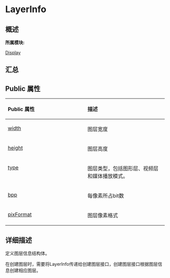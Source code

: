 # LayerInfo<a name="ZH-CN_TOPIC_0000001290561196"></a>

## **概述**<a name="section1405976814083932"></a>

**所属模块:**

[Display](_display.md)

## **汇总**<a name="section452987900083932"></a>

## Public 属性<a name="pub-attribs"></a>

<a name="table59101111083932"></a>
<table><thead align="left"><tr id="row1554612320083932"><th class="cellrowborder" valign="top" width="50%" id="mcps1.1.3.1.1"><p id="p1656623094083932"><a name="p1656623094083932"></a><a name="p1656623094083932"></a>Public 属性</p>
</th>
<th class="cellrowborder" valign="top" width="50%" id="mcps1.1.3.1.2"><p id="p1899978537083932"><a name="p1899978537083932"></a><a name="p1899978537083932"></a>描述</p>
</th>
</tr>
</thead>
<tbody><tr id="row577850202083932"><td class="cellrowborder" valign="top" width="50%" headers="mcps1.1.3.1.1 "><p id="p724077149083932"><a name="p724077149083932"></a><a name="p724077149083932"></a><a href="_display.md#ga31b0ef7b0a83950c56dd1cafd20c9509">width</a></p>
</td>
<td class="cellrowborder" valign="top" width="50%" headers="mcps1.1.3.1.2 "><p id="entry900966527083932p0"><a name="entry900966527083932p0"></a><a name="entry900966527083932p0"></a>图层宽度</p>
</td>
</tr>
<tr id="row1512482550083932"><td class="cellrowborder" valign="top" width="50%" headers="mcps1.1.3.1.1 "><p id="p1866886049083932"><a name="p1866886049083932"></a><a name="p1866886049083932"></a><a href="_display.md#gaab83825af07139338b4536e45fe6d8fc">height</a></p>
</td>
<td class="cellrowborder" valign="top" width="50%" headers="mcps1.1.3.1.2 "><p id="entry592602318083932p0"><a name="entry592602318083932p0"></a><a name="entry592602318083932p0"></a>图层高度</p>
</td>
</tr>
<tr id="row2140477542083932"><td class="cellrowborder" valign="top" width="50%" headers="mcps1.1.3.1.1 "><p id="p1619795921083932"><a name="p1619795921083932"></a><a name="p1619795921083932"></a><a href="_display.md#gade3a008d2aeccc966c226a60eb59e7ae">type</a></p>
</td>
<td class="cellrowborder" valign="top" width="50%" headers="mcps1.1.3.1.2 "><p id="p628228266083931"><a name="p628228266083931"></a><a name="p628228266083931"></a>图层类型，包括图形层、视频层和媒体播放模式。</p>
</td>
</tr>
<tr id="row122840942083932"><td class="cellrowborder" valign="top" width="50%" headers="mcps1.1.3.1.1 "><p id="p1529678365083932"><a name="p1529678365083932"></a><a name="p1529678365083932"></a><a href="_display.md#gabf13f41732fac1713e51ab377c27922a">bpp</a></p>
</td>
<td class="cellrowborder" valign="top" width="50%" headers="mcps1.1.3.1.2 "><p id="entry1347024241083932p0"><a name="entry1347024241083932p0"></a><a name="entry1347024241083932p0"></a>每像素所占bit数</p>
</td>
</tr>
<tr id="row1661431943083932"><td class="cellrowborder" valign="top" width="50%" headers="mcps1.1.3.1.1 "><p id="p472813725083932"><a name="p472813725083932"></a><a name="p472813725083932"></a><a href="_display.md#ga3a05038829a72f6afa87d504712f9117">pixFormat</a></p>
</td>
<td class="cellrowborder" valign="top" width="50%" headers="mcps1.1.3.1.2 "><p id="p1844745122083931"><a name="p1844745122083931"></a><a name="p1844745122083931"></a>图层像素格式</p>
</td>
</tr>
</tbody>
</table>

## **详细描述**<a name="section1800341594083932"></a>

定义图层信息结构体。

在创建图层时，需要将LayerInfo传递给创建图层接口，创建图层接口根据图层信息创建相应图层。

